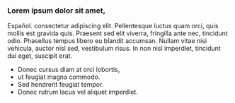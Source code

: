 ### Lorem ipsum dolor sit amet, 
Español.
consectetur adipiscing elit. 
Pellentesque luctus quam orci, quis mollis est gravida quis. 
Praesent sed elit viverra, fringilla ante nec, tincidunt odio. Phasellus tempus libero eu blandit accumsan. 
Nullam vitae nisi vehicula, auctor nisl sed, vestibulum risus. In non nisl imperdiet, tincidunt dui eget, suscipit erat. 
* Donec cursus diam at orci lobortis, 
* ut feugiat magna commodo. 
* Sed hendrerit feugiat tempor. 
* Donec rutrum lacus vel aliquet imperdiet.
